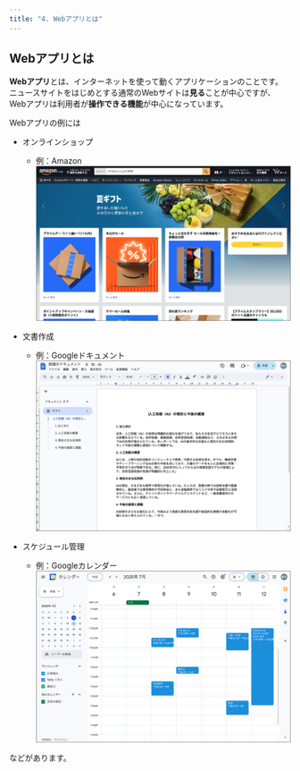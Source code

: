```yaml
---
title: "4. Webアプリとは"
---
```


## Webアプリとは

**Webアプリ**とは、インターネットを使って動くアプリケーションのことです。  
ニュースサイトをはじめとする通常のWebサイトは**見る**ことが中心ですが、Webアプリは利用者が**操作できる機能**が中心になっています。

Webアプリの例には
- オンラインショップ
  - 例：Amazon
![](/images/nagoya2025/web-app-ex-1.png)

- 文書作成
  - 例：Googleドキュメント
![](/images/nagoya2025/web-app-ex-2.png)

- スケジュール管理
  - 例：Googleカレンダー
![](/images/nagoya2025/web-app-ex-3.png)

などがあります。